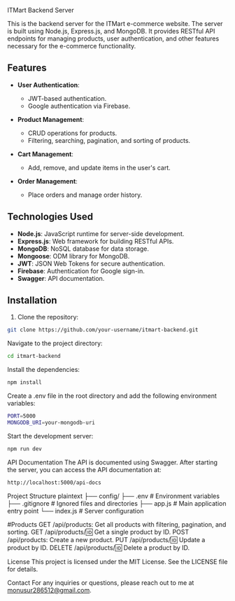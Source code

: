 ITMart Backend Server

This is the backend server for the ITMart e-commerce website. The server is built using Node.js, Express.js, and MongoDB. It provides RESTful API endpoints for managing products, user authentication, and other features necessary for the e-commerce functionality.

## Features

- **User Authentication**: 
  - JWT-based authentication.
  - Google authentication via Firebase.
  
- **Product Management**:
  - CRUD operations for products.
  - Filtering, searching, pagination, and sorting of products.

- **Cart Management**:
  - Add, remove, and update items in the user's cart.
  
- **Order Management**:
  - Place orders and manage order history.

## Technologies Used

- **Node.js**: JavaScript runtime for server-side development.
- **Express.js**: Web framework for building RESTful APIs.
- **MongoDB**: NoSQL database for data storage.
- **Mongoose**: ODM library for MongoDB.
- **JWT**: JSON Web Tokens for secure authentication.
- **Firebase**: Authentication for Google sign-in.
- **Swagger**: API documentation.

## Installation

1. Clone the repository:

```bash
git clone https://github.com/your-username/itmart-backend.git
```
Navigate to the project directory:

```bash
cd itmart-backend
```
Install the dependencies:

```bash
npm install
```
Create a .env file in the root directory and add the following environment variables:

```bash
PORT=5000
MONGODB_URI=your-mongodb-uri
```
Start the development server:

```bash
npm run dev
```
API Documentation
The API is documented using Swagger. After starting the server, you can access the API documentation at:

```bash
http://localhost:5000/api-docs
```
Project Structure
plaintext
├── config/
├── .env                # Environment variables
├── .gitignore          # Ignored files and directories
├── app.js              # Main application entry point
└── index.js           # Server configuration

#Products
GET /api/products: Get all products with filtering, pagination, and sorting.
GET /api/products/:id: Get a single product by ID.
POST /api/products: Create a new product.
PUT /api/products/:id: Update a product by ID.
DELETE /api/products/:id: Delete a product by ID.

License
This project is licensed under the MIT License. See the LICENSE file for details.

Contact
For any inquiries or questions, please reach out to me at monusur286512@gmail.com.
